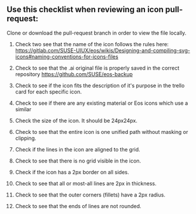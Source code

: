 ## Use this checklist when reviewing an icon pull-request:
Clone or download the pull-request branch in order to view the file locally.

1. Check two see that the name of the icon follows the rules here: https://gitlab.com/SUSE-UIUX/eos/wikis/Designing-and-compiling-svg-icons#naming-conventions-for-icons-files

2. Check to see that the .ai original file is properly saved in the correct repository https://github.com/SUSE/eos-backup

3. Check to see if the icon fits the description of it's purpose in the trello card for each specific icon.

4. Check to see if there are any existing material or Eos icons which use a similar 

5. Check the size of the icon. It should be 24px24px.

6. Check to see that the entire icon is one unified path without masking or clipping.

7. Check if the lines in the icon are aligned to the grid.

8. Check to see that there is no grid visible in the icon.

9. Check if the icon has a 2px border on all sides.

10. Check to see that all or most-all lines are 2px in thickness.

11. Check to see that the outer corners (fillets) have a 2px radius. 

12. Check to see that the ends of lines are not rounded.
